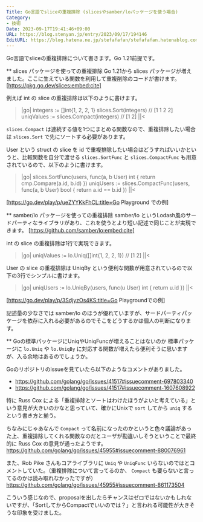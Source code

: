 ```yaml
---
Title: Go言語でsliceの重複排除 (slicesやsamber/loパッケージを使う場合)
Category:
- 技術
Date: 2023-09-17T19:41:46+09:00
URL: https://blog.stenyan.jp/entry/2023/09/17/194146
EditURL: https://blog.hatena.ne.jp/stefafafan/stefafafan.hatenablog.com/atom/entry/820878482968260534
---
```


Go言語でsliceの重複排除について書きます。Go 1.21前提です。

** slices パッケージを使っての重複排除
Go 1.21から slices パッケージが増えました。ここに生えている関数を利用して重複削除のコードが書けます。
[https://pkg.go.dev/slices:embed:cite]

例えば int の slice の重複排除は以下のように書けます。
>|go|
integers := []int{1, 2, 2, 1}
slices.Sort(integers) // [1 1 2 2]
uniqValues := slices.Compact(integers) // [1 2]
||<

<code>slices.Compact</code> は連続する値を1つにまとめる関数なので、重複排除したい場合は <code>slices.Sort</code> で先にソートする必要があります。

User という struct の slice を id で重複排除したい場合はどうすればいいかというと、比較関数を自分で渡せる <code>slices.SortFunc</code> と <code>slices.CompactFunc</code> も用意されているので、以下のように書けます。

>|go|
slices.SortFunc(users, func(a, b User) int {
	return cmp.Compare(a.id, b.id)
})
uniqUsers := slices.CompactFunc(users, func(a, b User) bool {
	return a.id == b.id
})
||<

[https://go.dev/play/p/ueZYYKkFhCL:title=Go Playground での例]

** samber/lo パッケージを使っての重複排除
samber/lo というLodash風のサードパーティなライブラリがあり、これを使うとより短い記述で同じことが実現できます。
[https://github.com/samber/lo:embed:cite]

int の slice の重複排除は1行で実現できます。
>|go|
uniqValues := lo.Uniq([]int{1, 2, 2, 1}) // [1 2]
||<

User の slice の重複排除は UniqBy という便利な関数が用意されているので以下の3行でシンプルに書けます。
>|go|
uniqUsers := lo.UniqBy(users, func(u User) int {
	return u.id
})
||<

[https://go.dev/play/p/3SdjyzOs4KS:title=Go Playgroundでの例]

記述量の少なさでは samber/lo のほうが優れていますが、サードパーティパッケージを依存に入れる必要があるのでそこをどうするかは個人の判断になります。

** Goの標準パッケージにUniqやUniqFuncが増えることはないのか
標準パッケージに <code>lo.Uniq</code> や <code>lo.UniqBy</code> に対応する関数が増えたら便利そうに思いますが、入る余地はあるのでしょうか。

Goのリポジトリのissueを見ていたら以下のようなコメントがありました。
- https://github.com/golang/go/issues/41517#issuecomment-697803340
- https://github.com/golang/go/issues/41517#issuecomment-1607608922

特に Russ Cox による「重複排除とソートはわけたほうがよいと考えている」という意見が大きいのかなと思っていて、確かにUnixで <code>sort</code> してから <code>uniq</code> するという書き方と揃う。

ちなみにじゃあなんで <code>Compact</code> って名前になったのかというと色々議論があった上、重複排除してくれる関数なのだとユーザが勘違いしそうということで最終的に Russ Cox の意見が通ったようです。 https://github.com/golang/go/issues/45955#issuecomment-880076961

また、Rob Pike さんもコアライブラリに <code>Uniq</code> や <code>UniqFunc</code> いらないのではとコメントしていた。（重複排除について言ってるのか、 <code>Compact</code> も要らないと言ってるのかは読み取れなかったですが） https://github.com/golang/go/issues/45955#issuecomment-861173504

こういう感じなので、proposalを出したらチャンスはゼロではないかもしれないですが、「SortしてからCompactでいいのでは？」と言われる可能性が大きそうな印象を受けました。


